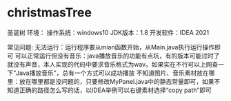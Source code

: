 # christmasTree
圣诞树
环境：
操作系统：windows10
JDK版本：1.8
开发软件：IDEA 2021

常见问题:
无法运行：运行程序要从mian函数开始，从Main.java执行运行操作即可
可以正常运行但没有音乐：java播放音乐的功能有点坑，有的版本可能过时了就没有声音，本人实现的代码中要求音乐格式为wav。如果实在不行可以上网查一下“Java播放音乐”，总有一个方式可以成功播放
不知道图片、音乐素材放在哪里：放在哪里都是没问题的，只要修改MyPanel.java中的静态常量即可，如果不知道正确的路径怎么写的话，以IDEA举例可以右键素材选择“copy path”即可
